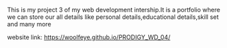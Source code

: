 This is my project 3 of my web development intership.It is a portfolio where we can store our all details like personal details,educational details,skill set and many more

website link: https://woolfeye.github.io/PRODIGY_WD_04/
